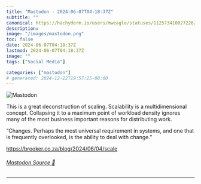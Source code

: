 ```yaml
---
title: "Mastodon - 2024-06-07T04:18:37Z"
subtitle: ""
canonical: https://hachyderm.io/users/mweagle/statuses/112573410027226215
description:
image: "/images/mastodon.png"
toc: false
date: 2024-06-07T04:18:37Z
lastmod: 2024-06-07T04:18:37Z
image: ""
tags: ["Social Media"]

categories: ["mastodon"]
# generated: 2024-12-22T19:57:25-08:00
---
```

![Mastodon](/images/mastodon.png)

<p>This is a great deconstruction of scaling. Scalability is a multidimensional concept.  Collapsing it to a maximum point of workload density ignores many of the most business important reasons for distributing work.</p><p>“Changes. Perhaps the most universal requirement in systems, and one that is frequently overlooked, is the ability to deal with change.” </p><p><a href="https://brooker.co.za/blog/2024/06/04/scale" target="_blank" rel="nofollow noopener noreferrer" translate="no"><span class="invisible">https://</span><span class="ellipsis">brooker.co.za/blog/2024/06/04/</span><span class="invisible">scale</span></a></p>


###### [Mastodon Source 🐘](https://hachyderm.io/@mweagle/112573410027226215)

___
